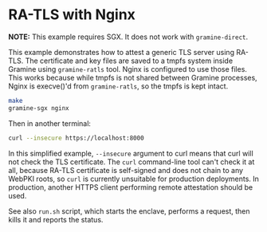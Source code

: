 # RA-TLS with Nginx

**NOTE:** This example requires SGX. It does not work with `gramine-direct`.

This example demonstrates how to attest a generic TLS server using RA-TLS. The
certificate and key files are saved to a tmpfs system inside Gramine using
`gramine-ratls` tool. Nginx is configured to use those files. This works because
while tmpfs is not shared between Gramine processes, Nginx is execve()'d from
`gramine-ratls`, so the tmpfs is kept intact.

```sh
make
gramine-sgx nginx
```

Then in another terminal:
```sh
curl --insecure https://localhost:8000
```

In this simplified example, `--insecure` argument to curl means that curl will
not check the TLS certificate. The `curl` command-line tool can't check it at
all, because RA-TLS certificate is self-signed and does not chain to any WebPKI
roots, so `curl` is currently unsuitable for production deployments. In
production, another HTTPS client performing remote attestation should be used.

See also `run.sh` script, which starts the enclave, performs a request, then
kills it and reports the status.
